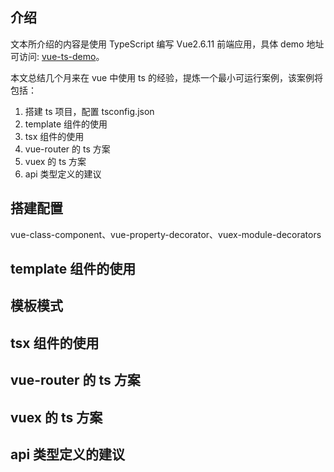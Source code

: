 ## 介绍

文本所介绍的内容是使用 TypeScript 编写 Vue2.6.11 前端应用，具体 demo 地址可访问: [vue-ts-demo](https://github.com/hy08/all-demo/tree/master/vue-demo)。

本文总结几个月来在 vue 中使用 ts 的经验，提炼一个最小可运行案例，该案例将包括：

1. 搭建 ts 项目，配置 tsconfig.json
2. template 组件的使用
3. tsx 组件的使用
4. vue-router 的 ts 方案
5. vuex 的 ts 方案
6. api 类型定义的建议

## 搭建配置

vue-class-component、vue-property-decorator、vuex-module-decorators

## template 组件的使用

## 模板模式

## tsx 组件的使用

## vue-router 的 ts 方案

## vuex 的 ts 方案

## api 类型定义的建议
